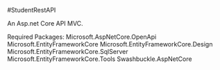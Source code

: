 #StudentRestAPI


An Asp.net Core API MVC.


Required Packages:
Microsoft.AspNetCore.OpenApi
Microsoft.EntityFrameworkCore
Microsoft.EntityFrameworkCore.Design
Microsoft.EntityFrameworkCore.SqlServer
Microsoft.EntityFrameworkCore.Tools
Swashbuckle.AspNetCore
